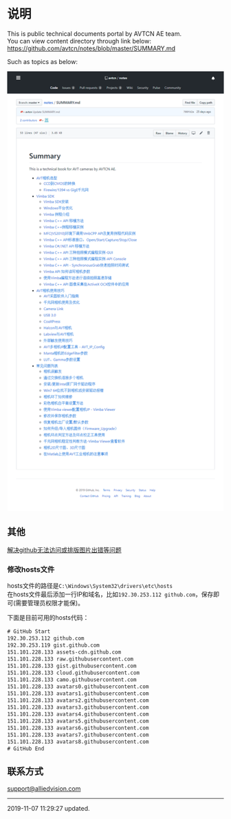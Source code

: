 # 说明  

This is public technical documents portal by AVTCN AE team.   
You can view content directory through link below:  
https://github.com/avtcn/notes/blob/master/SUMMARY.md

Such as topics as below:   
  
[![Home page of AVTCN Notes](home.avtcn_notes.png)](https://github.com/avtcn/notes/blob/master/SUMMARY.md)





## 其他  
[解决github无法访问或排版图片出错等问题](https://ayunnn.github.io/2019/05/17/20190517%E8%A7%A3%E5%86%B3github%E6%97%A0%E6%B3%95%E8%AE%BF%E9%97%AE%E6%88%96%E6%8E%92%E7%89%88%E5%9B%BE%E7%89%87%E5%87%BA%E9%94%99%E7%AD%89%E9%97%AE%E9%A2%98/)

### 修改hosts文件
hosts文件的路径是`C:\Windows\System32\drivers\etc\hosts`  
在hosts文件最后添加一行IP和域名，比如`192.30.253.112 github.com`，保存即可(需要管理员权限才能保)。  

下面是目前可用的hosts代码：  
```
# GitHub Start
192.30.253.112 github.com
192.30.253.119 gist.github.com
151.101.228.133 assets-cdn.github.com
151.101.228.133 raw.githubusercontent.com
151.101.228.133 gist.githubusercontent.com
151.101.228.133 cloud.githubusercontent.com
151.101.228.133 camo.githubusercontent.com
151.101.228.133 avatars0.githubusercontent.com
151.101.228.133 avatars1.githubusercontent.com
151.101.228.133 avatars2.githubusercontent.com
151.101.228.133 avatars3.githubusercontent.com
151.101.228.133 avatars4.githubusercontent.com
151.101.228.133 avatars5.githubusercontent.com
151.101.228.133 avatars6.githubusercontent.com
151.101.228.133 avatars7.githubusercontent.com
151.101.228.133 avatars8.githubusercontent.com
# GitHub End
```

## 联系方式  

support@alliedvision.com



---
2019-11-07 11:29:27 updated.



